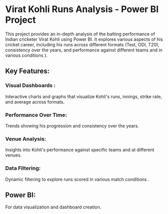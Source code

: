 # Virat Kohli Runs Analysis - Power BI Project
This project provides an in-depth analysis of the batting performance of Indian cricketer Virat Kohli using Power BI. It explores various aspects of his cricket career, including his runs across different formats (Test, ODI, T20), consistency over the years, and performance against different teams and in various conditions ).

## Key Features:
### Visual Dashboards :  
Interactive charts and graphs that visualize Kohli's runs, innings, strike rate, and average across formats.
### Performance Over Time: 
Trends showing his progression and consistency over the years.
### Venue Analysis:
Insights into Kohli's performance against specific teams and at different venues.
### Data Filtering: 
Dynamic filtering to explore runs scored in various match conditions .

## Power BI:
For data visualization and dashboard creation.
